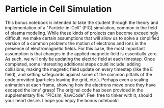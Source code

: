 Particle in Cell Simulation
======

This bonus notebook is intended to take the student through the theory and implementation of a "Particle-in-Cell" (PIC) simulation, common in the field of plasma modeling. While these kinds of projects can become exceedingly difficult, we make certain assumptions that will allow us to solve a simplified version of a common problem: the motion of electrons and ions in the presence of electromagnetic fields.
For this case, the most important assumption is that changes in the applied magnetic field is essentially zero. As such, we will only be updating the electric field at each timestep.
Once completed, some interesting additional steps could include: adding collisions, making the magnetic field update on every timestep (like the E field), and setting safeguards against some of the common pitfalls of the code provided (particles leaving the grid, etc.). Perhaps even a scaling animation at each frame, showing how the electrons move once they have escaped the ions' grasp!
The original code has been provided in the supplementary file: "PICsim_RawCode". Feel free to tinker with it, should your heart desire.
I hope you enjoy the bonus notebook!
